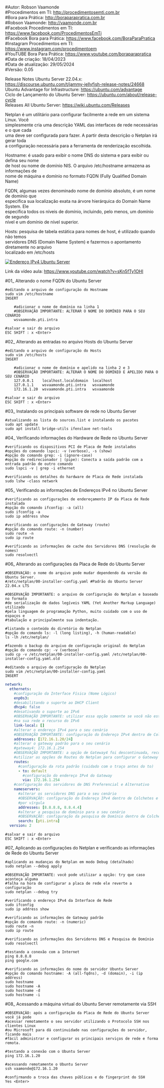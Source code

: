 #Autor: Robson Vaamonde<br>
#Procedimentos em TI: http://procedimentosemti.com.br<br>
#Bora para Prática: http://boraparapratica.com.br<br>
#Robson Vaamonde: http://vaamonde.com.br<br>
#Facebook Procedimentos em TI: https://www.facebook.com/ProcedimentosEmTi<br>
#Facebook Bora para Prática: https://www.facebook.com/BoraParaPratica<br>
#Instagram Procedimentos em TI: https://www.instagram.com/procedimentoem<br>
#YouTUBE Bora Para Prática: https://www.youtube.com/boraparapratica<br>
#Data de criação: 18/04/2023<br>
#Data de atualização: 29/05/2024<br>
#Versão: 0.05<br>

Release Notes Ubuntu Server 22.04.x: https://discourse.ubuntu.com/t/jammy-jellyfish-release-notes/24668<br>
Ubuntu Advantage for Infrastructure: https://ubuntu.com/advantage<br>
Ciclo de Lançamento do Ubuntu Server: https://ubuntu.com/about/release-cycle<br>
Releases All Ubuntu Server: https://wiki.ubuntu.com/Releases

Netplan é um utilitário para configurar facilmente a rede em um sistema Linux. Você<br>
simplesmente cria uma descrição YAML das interfaces de rede necessárias e o que cada<br> 
uma deve ser configurada para fazer. A partir desta descrição o Netplan irá gerar toda<br> 
a configuração necessária para a ferramenta de renderização escolhida.

Hostname: é usado para exibir o nome DNS do sistema e para exibir ou defina seu nome<br> 
de host ou nome de domínio NIS. O arquivo /etc/hostname armazena as informações de<br> 
nome de máquina e domínio no formato FQDN (Fully Qualified Domain Name)

FQDN, algumas vezes denominado nome de domínio absoluto, é um nome de domínio que<br> 
especifica sua localização exata na árvore hierárquica do Domain Name System. Ele<br> 
especifica todos os níveis de domínio, incluindo, pelo menos, um domínio de segundo<br> 
nível e um domínio de nível superior.

Hosts: pesquisa de tabela estática para nomes de host, é utilizado quando não temos<br> 
servidores DNS (Domain Name System) e fazermos o apontamento diretamente no arquivo<br> 
localizado em /etc/hosts

[![Endereço IPv4 Ubuntu Server](http://img.youtube.com/vi/sKn5fTy1OHI/0.jpg)](https://www.youtube.com/watch?v=sKn5fTy1OHI "Endereço IPv4 Ubuntu Server")

Link da vídeo aula: https://www.youtube.com/watch?v=sKn5fTy1OHI

#01_ Alterando o nome FQDN do Ubuntu Server<br>

	#editando o arquivo de configuração do Hostname
	sudo vim /etc/hostname
	INSERT
		
		#adicionar o nome de domínio na linha 1
		#OBSERVAÇÃO IMPORTANTE: ALTERAR O NOME DO DOMÍNIO PARA O SEU CENÁRIO
		wsvaamonde.pti.intra
	
	#salvar e sair do arquivo
	ESC SHIFT : x <Enter>

#02_ Alterando as entradas no arquivo Hosts do Ubuntu Server<br>

	#editando o arquivo de configuração do Hosts
	sudo vim /etc/hosts
	INSERT
		
		#adicionar o nome de domínio e apelido na linha 2 e 3
		#OBSERVAÇÃO IMPORTANTE: ALTERAR O NOME DO DOMÍNIO E APELIDO PARA O SEU CENÁRIO
		127.0.0.1    localhost.localdomain  localhost
		127.0.1.1    wsvaamonde.pti.intra   wsvaamonde
		172.16.1.20  wsvaamonde.pti.intra   wsvaamonde
	
	#salvar e sair do arquivo
	ESC SHIFT : x <Enter>

#03_ Instalando os principais software de rede no Ubuntu Server<br>

	#atualizando as lista do sources.list e instalando os pacotes
	sudo apt update
	sudo apt install bridge-utils ifenslave net-tools

#04_ Verificando informações do Hardware de Rede no Ubuntu Server<br>

	#verificando os dispositivos PCI de Placa de Rede instalados
	#opções do comando lspci: -v (verbose), -s (show)
	#opção do comando grep: -i (ignore-case)
	#opção do redirecionador | (pipe): Conecta a saída padrão com a entrada padrão de outro comando
	sudo lspci -v | grep -i ethernet

	#verificando os detalhes do hardware de Placa de Rede instalada
	sudo lshw -class network

#05_ Verificando as informações de Endereços IPv4 no Ubuntu Server<br>

	#verificando as configurações de endereçamento IP da Placa de Rede instalada
	#opção do comando ifconfig: -a (all)
	sudo ifconfig -a
	sudo ip address show
	
	#verificando as configurações de Gateway (route)
	#opção do comando route: -n (number)
	sudo route -n
	sudo ip route
	
	#verificando as informações de cache dos Servidores DNS (resolução de nomes)
	sudo resolvectl

#06_ Alterando as configurações da Placa de Rede do Ubuntu Server<br>

	#OBSERVAÇÃO: o nome do arquivo pode mudar dependendo da versão do Ubuntu Server.
	#/etc/netplan/00-installer-config.yaml #Padrão do Ubuntu Server 22.04.x LTS
	
	#OBSERVAÇÃO IMPORTANTE: o arquivo de configuração do Netplan e baseado no formato 
	#de serialização de dados legíveis YAML (Yet Another Markup Language) utilizado 
	#pela linguagem de programação Python, muito cuidado com o uso de espaços e 
	#tabulação e principalmente sua indentação.

	#listando o conteúdo do diretório do Netplan
	#opção do comando ls: -l (long listing), -h (human-readable)
	ls -lh /etc/netplan/

	#fazendo o backup do arquivo de configuração original do Netplan
	#opção do comando cp: -v (verbose)
	sudo cp -v /etc/netplan/00-installer-config.yaml /etc/netplan/00-installer-config.yaml.old

	#editando o arquivo de configuração do Netplan
	sudo vim /etc/netplan/00-installer-config.yaml
	INSERT

```yaml
network:
  ethernets:
    #configuração da Interface Física (Nome Lógico)
    enp0s3:
    #desabilitando o suporte ao DHCP Client
    dhcp4: false
    #desativando o suporte ao IPv6
    #OBSERVAÇÃO IMPORTANTE: utilizar essa opção somente se você não está usando
    #na sua rede o recurso do IPv6
    link-local: []
    #alterar o endereço IPv4 para o seu cenário
    #OBSERVAÇÃO IMPORTANTE: configuração do Endereço IPv4 dentro de Colchetes
    addresses: [172.16.1.20/24]
    #alterar o gateway padrão para o seu cenário
    #gateway4: 172.16.1.254
    #OBSERVAÇÃO IMPORTANTE: a opção de Gateway4 foi descontinuada, recomendo
    #utilizar as opções de Routes do Netplan para configurar o Gateway padrão
    routes:
      #configuração da rota padrão (cuidado com o traço antes do to)
      - to: default
        #configuração do endereço IPv4 do Gateway
        via: 172.16.1.254
    #configuração dos servidores de DNS Preferencial e Alternativo
    nameservers:
      #alterar os servidores DNS para o seu cenário
      #OBSERVAÇÃO: configuração do Endereço IPv4 dentro de Colchetes e separados
      #por vírgula
      addresses: [8.8.8.8, 8.8.4.4]
      #alterar a pesquisa de domínio para o seu cenário
      #OBSERVAÇÃO: configuração da pesquisa de Domínio dentro de Colchetes
      search: [pti.intra]
  version: 2
```

	#salvar e sair do arquivo
	ESC SHIFT : x <Enter>

#07_ Aplicando as configurações do Netplan e verificando as informações de Rede do Ubuntu Server<br>

	#aplicando as mudanças do Netplan em modo Debug (detalhado)
	sudo netplan --debug apply

	#OBSERVAÇÃO IMPORTANTE: você pode utilizar a opção: try que caso aconteça alguma
	#falha na hora de configurar a placa de rede ele reverte a configuração
	sudo netplan --debug try

	#verificando o endereço IPv4 da Interface de Rede
	sudo ifconfig
	sudo ip address show

	#verificando as informações de Gateway padrão
	#opção do comando route: -n (numeric)
	sudo route -n
	sudo ip route

	#verificando as informações dos Servidores DNS e Pesquisa de Domínio
	sudo resolvectl

	#testando a conexão com a Internet
	ping 8.8.8.8
	ping google.com

	#verificando as informações do nome do servidor Ubuntu Server
	#opção do comando hostname: -A (all-fqdns), -d (domain), -i (ip address)
	sudo hostname
	sudo hostname -A
	sudo hostname -d
	sudo hostname -i

#08_ Acessando a máquina virtual do Ubuntu Server remotamente via SSH<br>

	#OBSERVAÇÃO: após a configuração da Placa de Rede do Ubuntu Server você já pode
	#acessar remotamente o seu servidor utilizando o Protocolo SSH nos clientes Linux
	#ou Microsoft para dá continuidade nas configurações do servidor, ficando mais
	#fácil administrar e configurar os principais serviços de rede e forma remota.

	#testando a conexão com o Ubuntu Server
	ping 172.16.1.20

	#acessando remotamente o Ubuntu Server
	ssh vaamonde@172.16.1.20

	#confirmando a troca das chaves públicas e do fingerprint do SSH
	Yes <Enter>